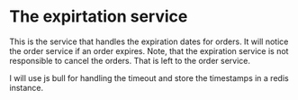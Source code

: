 # The expirtation service

This is the service that handles the expiration dates for orders. It will notice the order service if an order expires. Note, that the expiration service is not responsible to cancel the orders. That is left to the order service.

I will use js bull for handling the timeout and store the timestamps in a redis instance.
